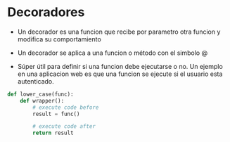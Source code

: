 # Decoradores

- Un decorador es una funcion que recibe por parametro otra funcion y modifica
su comportamiento

- Un decorador se aplica a una funcion o método con el simbolo @

- Súper útil para definir si una funcion debe ejecutarse o no.
Un ejemplo en una aplicacion web es que una funcion se ejecute si el usuario esta
autenticado.


```python
def lower_case(func):
    def wrapper():
        # execute code before
        result = func()

        # execute code after
        return result
```